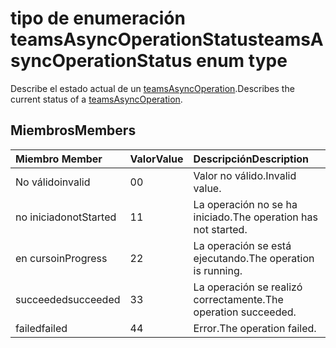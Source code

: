 # <a name="teamsasyncoperationstatus-enum-type"></a><span data-ttu-id="a67da-101">tipo de enumeración teamsAsyncOperationStatus</span><span class="sxs-lookup"><span data-stu-id="a67da-101">teamsAsyncOperationStatus enum type</span></span>



<span data-ttu-id="a67da-102">Describe el estado actual de un [teamsAsyncOperation](teamsasyncoperation.md).</span><span class="sxs-lookup"><span data-stu-id="a67da-102">Describes the current status of a [teamsAsyncOperation](teamsasyncoperation.md).</span></span>

## <a name="members"></a><span data-ttu-id="a67da-103">Miembros</span><span class="sxs-lookup"><span data-stu-id="a67da-103">Members</span></span>

| <span data-ttu-id="a67da-104">Miembro	</span><span class="sxs-lookup"><span data-stu-id="a67da-104">Member</span></span> | <span data-ttu-id="a67da-105">Valor</span><span class="sxs-lookup"><span data-stu-id="a67da-105">Value</span></span>| <span data-ttu-id="a67da-106">Descripción</span><span class="sxs-lookup"><span data-stu-id="a67da-106">Description</span></span> |
|:---------------|:--------|:----------|
|<span data-ttu-id="a67da-107">No válido</span><span class="sxs-lookup"><span data-stu-id="a67da-107">invalid</span></span>|<span data-ttu-id="a67da-108">0</span><span class="sxs-lookup"><span data-stu-id="a67da-108">0</span></span>|<span data-ttu-id="a67da-109">Valor no válido.</span><span class="sxs-lookup"><span data-stu-id="a67da-109">Invalid value.</span></span>|
|<span data-ttu-id="a67da-110">no iniciado</span><span class="sxs-lookup"><span data-stu-id="a67da-110">notStarted</span></span>|<span data-ttu-id="a67da-111">1</span><span class="sxs-lookup"><span data-stu-id="a67da-111">1</span></span>|<span data-ttu-id="a67da-112">La operación no se ha iniciado.</span><span class="sxs-lookup"><span data-stu-id="a67da-112">The operation has not started.</span></span>|
|<span data-ttu-id="a67da-113">en curso</span><span class="sxs-lookup"><span data-stu-id="a67da-113">inProgress</span></span>|<span data-ttu-id="a67da-114">2</span><span class="sxs-lookup"><span data-stu-id="a67da-114">2</span></span>|<span data-ttu-id="a67da-115">La operación se está ejecutando.</span><span class="sxs-lookup"><span data-stu-id="a67da-115">The operation is running.</span></span>|
|<span data-ttu-id="a67da-116">succeeded</span><span class="sxs-lookup"><span data-stu-id="a67da-116">succeeded</span></span>|<span data-ttu-id="a67da-117">3</span><span class="sxs-lookup"><span data-stu-id="a67da-117">3</span></span>|<span data-ttu-id="a67da-118">La operación se realizó correctamente.</span><span class="sxs-lookup"><span data-stu-id="a67da-118">The operation succeeded.</span></span>|
|<span data-ttu-id="a67da-119">failed</span><span class="sxs-lookup"><span data-stu-id="a67da-119">failed</span></span>|<span data-ttu-id="a67da-120">4</span><span class="sxs-lookup"><span data-stu-id="a67da-120">4</span></span>|<span data-ttu-id="a67da-121">Error.</span><span class="sxs-lookup"><span data-stu-id="a67da-121">The operation failed.</span></span>|